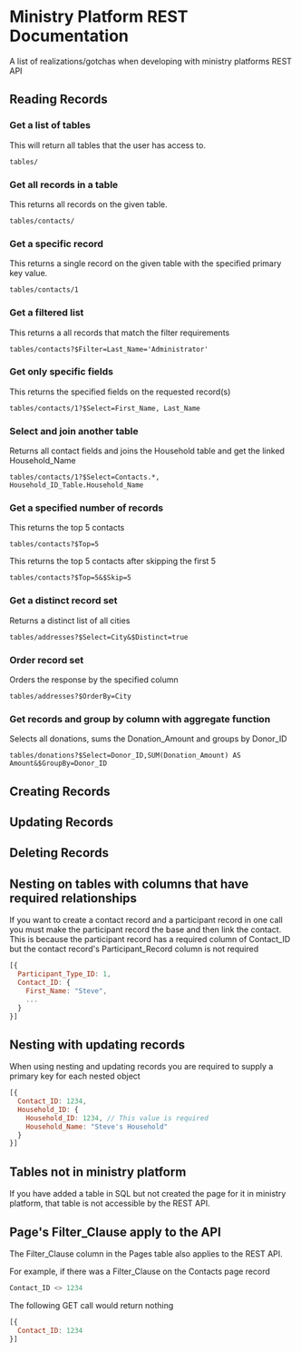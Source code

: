 # Ministry Platform REST Documentation
A list of realizations/gotchas when developing with ministry platforms REST API

## Reading Records

### Get a list of tables
This will return all tables that the user has access to.
```
tables/
```

### Get all records in a table
This returns all records on the given table.
```
tables/contacts/
```

### Get a specific record
This returns a single record on the given table with the specified primary key value.
```
tables/contacts/1
```

### Get a filtered list
This returns a all records that match the filter requirements
```
tables/contacts?$Filter=Last_Name='Administrator'
```

### Get only specific fields
This returns the specified fields on the requested record(s)
```
tables/contacts/1?$Select=First_Name, Last_Name
```

### Select and join another table
Returns all contact fields and joins the Household table and get the linked Household_Name
```
tables/contacts/1?$Select=Contacts.*, Household_ID_Table.Household_Name
```

### Get a specified number of records
This returns the top 5 contacts
```
tables/contacts?$Top=5
```
This returns the top 5 contacts after skipping the first 5
```
tables/contacts?$Top=5&$Skip=5
```

### Get a distinct record set
Returns a distinct list of all cities
```
tables/addresses?$Select=City&$Distinct=true
```

### Order record set
Orders the response by the specified column
```
tables/addresses?$OrderBy=City
```

### Get records and group by column with aggregate function
Selects all donations, sums the Donation_Amount and groups by Donor_ID
```
tables/donations?$Select=Donor_ID,SUM(Donation_Amount) AS Amount&$GroupBy=Donor_ID
```

## Creating Records

## Updating Records

## Deleting Records


## Nesting on tables with columns that have required relationships
If you want to create a contact record and a participant record in one call you must make the participant record the base and then link the contact. This is because the participant record has a required column of Contact_ID but the contact record's Participant_Record column is not required

```javascript
[{
  Participant_Type_ID: 1,
  Contact_ID: {
    First_Name: "Steve",
    ...
  }
}]
```

## Nesting with updating records
When using nesting and updating records you are required to supply a primary key for each nested object
```javascript
[{
  Contact_ID: 1234,
  Household_ID: {
    Household_ID: 1234, // This value is required
    Household_Name: "Steve's Household"
  }
}]
```

## Tables not in ministry platform
If you have added a table in SQL but not created the page for it in ministry platform, that table is not accessible by the REST API.


## Page's Filter_Clause apply to the API 
The Filter_Clause column in the Pages table also applies to the REST API. 

For example, if there was a Filter_Clause on the Contacts page record
``` SQL
Contact_ID <> 1234
```
The following GET call would return nothing
``` javascript
[{
  Contact_ID: 1234
}]
```